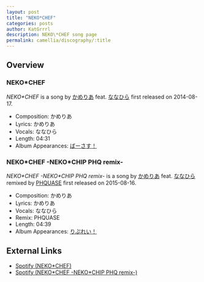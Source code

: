 ```yaml
---
layout: post
title: "NEKO*CHEF"
categories: posts
author: KatGrrrl
description: NEKO\*CHEF song page
permalink: camellia/discography/:title
---
```


## Overview

### NEKO\*CHEF

*NEKO\*CHEF* is a song by [かめりあ](/camellia) feat. [ななひら](#) first released on 2014-08-17.

* Composition: かめりあ
* Lyrics: かめりあ
* Vocals: ななひら
* Length: 04:31
* Album Appearances: [ばーさす！](/camellia/albums/Versus)

### NEKO\*CHEF -NEKO\*CHIP PHQ remix-

*NEKO\*CHEF -NEKO\*CHIP PHQ remix-* is a song by [かめりあ](/camellia) feat. [ななひら](#) remixed by [PHQUASE](#) first released on 2015-08-16.

* Composition: かめりあ
* Lyrics: かめりあ
* Vocals: ななひら
* Remix: PHQUASE
* Length: 04:39
* Album Appearances: [りぷれい！](/camellia/albums/Replay)

## External Links

* [Spotify (NEKO*CHEF)](https://open.spotify.com/track/55AIEB4E8GfIKEyQyGO9UL?si=1a49e973cc6b4bb9)
* [Spotify (NEKO\*CHEF -NEKO\*CHIP PHQ remix-)](https://open.spotify.com/track/1C2qyI3LqI6FL3LRGedZjr?si=44108cc90abd430e)
